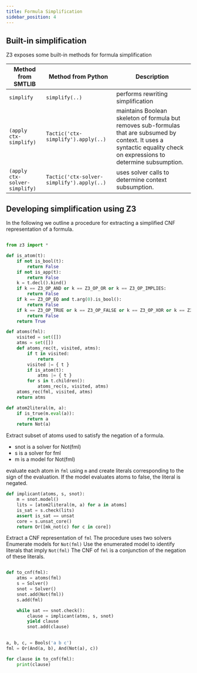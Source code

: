 ```yaml
---
title: Formula Simplification
sidebar_position: 4
---
```


## Built-in simplification

Z3 exposes some built-in methods for formula simplification

 Method from SMTLIB               | Method from Python                            | Description
----------------------------------|-----------------------------------------------|----------------------------------------
 `simplify`                       | `simplify(..)`                                | performs rewriting simplification
`(apply ctx-simplify)`            |  `Tactic('ctx-simplify').apply(..)`           | maintains Boolean skeleton of formula but removes sub-formulas that are subsumed by context. It uses a syntactic equality check on expressions to determine subsumption.
`(apply ctx-solver-simplify)`     |  `Tactic('ctx-solver-simplify').apply(..)`    | uses solver calls to determine context subsumption.


## Developing simplification using Z3

In the following we outline a procedure for extracting a simplified
CNF representation of a formula.

```python

from z3 import *

def is_atom(t):
    if not is_bool(t):
        return False
    if not is_app(t):
        return False
    k = t.decl().kind()
    if k == Z3_OP_AND or k == Z3_OP_OR or k == Z3_OP_IMPLIES:
        return False
    if k == Z3_OP_EQ and t.arg(0).is_bool():
        return False
    if k == Z3_OP_TRUE or k == Z3_OP_FALSE or k == Z3_OP_XOR or k == Z3_OP_NOT:
        return False
    return True

def atoms(fml):
    visited = set([])
    atms = set([])
    def atoms_rec(t, visited, atms):
        if t in visited:
            return
        visited |= { t }
        if is_atom(t):
            atms |= { t }
        for s in t.children():
            atoms_rec(s, visited, atms)
    atoms_rec(fml, visited, atms)
    return atms

def atom2literal(m, a):
    if is_true(m.eval(a)):
        return a
    return Not(a)

```

Extract subset of atoms used to satisfy the negation
of a formula.

* snot is a solver for Not(fml)
* s    is a solver for fml
* m    is a model for Not(fml)

evaluate each atom in `fml` using `m` and create
literals corresponding to the sign of the evaluation.
If the model evaluates atoms to false, the literal is
negated.


```python
def implicant(atoms, s, snot):
    m = snot.model()
    lits = [atom2literal(m, a) for a in atoms]
    is_sat = s.check(lits)
    assert is_sat == unsat
    core = s.unsat_core()
    return Or([mk_not(c) for c in core])

```


Extract a CNF representation of `fml`
The procedure uses two solvers
Enumerate models for `Not(fml)`
Use the enumerated model to identify literals
that imply `Not(fml)`
The CNF of `fml` is a conjunction of the
negation of these literals.



```python

def to_cnf(fml):
    atms = atoms(fml)
    s = Solver()
    snot = Solver()
    snot.add(Not(fml))
    s.add(fml)

    while sat == snot.check():
        clause = implicant(atms, s, snot)
        yield clause
        snot.add(clause)

        
a, b, c, = Bools('a b c')
fml = Or(And(a, b), And(Not(a), c))

for clause in to_cnf(fml):
    print(clause)
    


```
